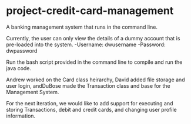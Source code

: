 # project-credit-card-management

A banking management system that runs in the command line.

Currently, the user can only view the details of a dummy account that is pre-loaded into the system.
  -Username: dwusername
  -Password: dwpassword
  
 Run the bash script provided in the command line to compile and run the java code. 
  
 Andrew worked on the Card class heirarchy, David added file storage and user login, andDuBose made the Transaction class and base for the Management System.
 
 For the next iteration, we would like to add support for executing and storing Transactions, debit and credit cards, and changing user profile information. 

